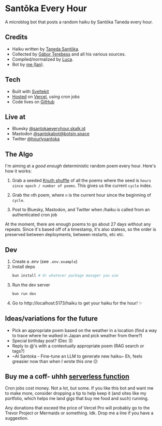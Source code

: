 # Santōka Every Hour

A microblog bot that posts a random haiku by Santōka Taneda every hour.

## Credits

- Haiku written by [Taneda Santōka](https://en.wikipedia.org/wiki/Sant%C5%8Dka_Taneda).
- Collected by [Gábor Terebess](https://terebess.hu/english/haiku/taneda.html) and all his various sources.
- Compiled/normalized by [Luca](https://photon.garden).
- Bot by [me (Ian)](https://iandoesallthethings.com).

## Tech

- Built with [Sveltekit](https://kit.svelte.dev/)
- [Hosted](https://santoka-bot.vercel.app) on [Vercel](https://vercel.com/), using cron jobs
- Code lives on [GitHub](https://github.com/iandoesallthethings/santoka-bot)

## Live at

- Bluesky [@santokaeveryhour.skalk.id](https://santokaeveryhour.skalk.id)
- Mastodon [@santokabot@botsin.space](https://botsin.space/@santokabot)
- Twitter [@hourlysantoka](https://twitter.com/hourlysantoka)

## The Algo

I'm aiming at a _good enough_ deterministic random poem every hour. Here's how it works:

1. Grab a seeded [Knuth shuffle](https://en.wikipedia.org/wiki/Fisher%E2%80%93Yates_shuffle) of all the poems where the seed is `hours since epoch / number of poems`. This gives us the current `cycle` index.

2. Grab the `n`th poem, where `n` is the current hour since the beginning of `cycle`.

3. Post to Bluesky, Mastodon, and Twitter when /haiku is called from an authenticated cron job

At the moment, there are enough poems to go about 27 days without any repeats. Since it's based off of a timestamp, it's also statess, so the order is preserved between deployments, between restarts, etc etc. 

## Dev

1. Create a .env (see `.env.example`)
2. Install deps
   ```bash
   bun install # Or whatever package manager you use
   ```
3. Run the dev server
   ```bash
   bun run dev
   ```
4. Go to http://localhost:5173/haiku to get your haiku for the hour! ✨

## Ideas/variations for the future

- Pick an appropriate poem based on the weather in a location (find a way to trace where he walked in Japan and pick weather from there?)
- Special birthday post? (Dec 3)
- Reply to @'s with a contextually appropriate poem (RAG search or tags?)
- ~AI Santoka - Fine-tune an LLM to generate new haiku~ Eh, feels greasier now than when I wrote this one 😕

## Buy me a coff- uhhh [serverless function](https://ko-fi.com/iandoesallthethings)

Cron jobs cost money. Not a lot, but some. If you like this bot and want me to make more, consider dropping a tip to help keep it (and sites like my portfolio, which helps me land gigs that buy me food and such) running.

Any donations that exceed the price of Vercel Pro will probably go to the Trevor Project or Mermaids or something. Idk. Drop me a line if you have a suggestion.
